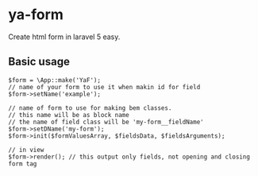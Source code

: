 # ya-form
Create html form in laravel 5 easy.

## Basic usage

    $form = \App::make('YaF');
    // name of your form to use it when makin id for field
    $form->setName('example');
    
    // name of form to use for making bem classes.
    // this name will be as block name
    // the name of field class will be 'my-form__fieldName'
    $form->setDName('my-form');
    $form->init($formValuesArray, $fieldsData, $fieldsArguments);
    
    // in view
    $form->render(); // this output only fields, not opening and closing form tag

